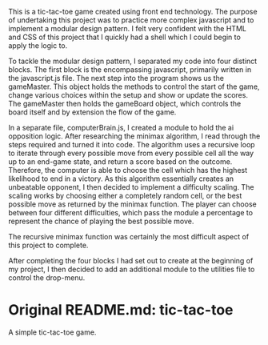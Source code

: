This is a tic-tac-toe game created using front end technology. The purpose of undertaking this project was to practice more complex javascript and to implement a modular design pattern. I felt very confident with the HTML and CSS of this project that I quickly had a shell which I could begin to apply the logic to.

To tackle the modular design pattern, I separated my code into four distinct blocks. The first block is the encompassing javascript, primarily written in the javascript.js file. The next step into the program shows us the gameMaster. This object holds the methods to control the start of the game, change various choices within the setup and show or update the scores. The gameMaster then holds the gameBoard object, which controls the board itself and by extension the flow of the game.

In a separate file, computerBrain.js, I created a module to hold the ai opposition logic. After researching the minimax algorithm, I read through the steps required and turned it into code. The algorithm uses a recursive loop to iterate through every possible move from every possible cell all the way up to an end-game state, and return a score based on the outcome. Therefore, the computer is able to choose the cell which has the highest likelihood to end in a victory. As this algorithm essentially creates an unbeatable opponent, I then decided to implement a difficulty scaling. The scaling works by choosing either a completely random cell, or the best possible move as returned by the minimax function. The player can choose between four different difficulties, which pass the module a percentage to represent the chance of playing the best possible move.

The recursive minimax function was certainly the most difficult aspect of this project to complete.

After completing the four blocks I had set out to create at the beginning of my project, I then decided to add an additional module to the utilities file to control the drop-menu.

# Original README.md: tic-tac-toe
A simple tic-tac-toe game.
